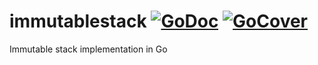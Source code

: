 # immutablestack [![GoDoc](https://godoc.org/github.com/codequest-eu/immutablestack?status.svg)](https://godoc.org/github.com/codequest-eu/immutablestack) [![GoCover](http://gocover.io/_badge/github.com/codequest-eu/immutablestack)](http://gocover.io/github.com/codequest-eu/immutablestack)
Immutable stack implementation in Go
